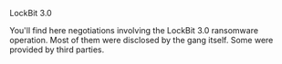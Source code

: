 LockBit 3.0

You'll find here negotiations involving the LockBit 3.0 ransomware operation.
Most of them were disclosed by the gang itself. Some were provided by third parties. 
